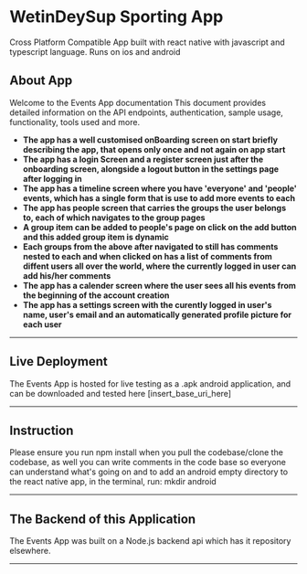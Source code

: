 # WetinDeySup Sporting App
Cross Platform Compatible App built with react native with javascript and typescript language. Runs on ios and android

## About App

Welcome to the Events App documentation
This document provides detailed information on the API endpoints, authentication, sample usage, functionality, tools used and more.
- **The app has a well customised onBoarding screen on start briefly describing the app, that opens only once and not again on app start**
- **The app has a login Screen and a register screen just after the onboarding screen, alongside a logout button in the settings page after logging in**
- **The app has a timeline screen where you have 'everyone' and 'people' events, which has a single form that is use to add more events to each**
- **The app has people screen that carries the groups the user belongs to, each of which navigates to the group pages**
- **A group item can be added to people's page on click on the add button and this added group item is dynamic**
- **Each groups from the above after navigated to still has comments nested to each and when clicked on has a list of comments from diffent users all over the world, where the currently logged in user can add his/her comments**
- **The app has a calender screen where the user sees all his events from the beginning of the account creation**
- **The app has a settings screen with the curently logged in user's name, user's email and an automatically generated profile picture for each user**

---

## Live Deployment

The Events App is hosted for live testing as a .apk android application, and can be downloaded and tested here [insert_base_uri_here]

---

## Instruction

Please ensure you run npm install when you pull the codebase/clone the codebase, as well you can write comments in the code base so everyone can understand what's going on
and to add an android empty directory to the react native app, in the terminal, run:
mkdir android

---

## The Backend of this Application

The Events App was built on a Node.js backend api which has it repository elsewhere. 

---